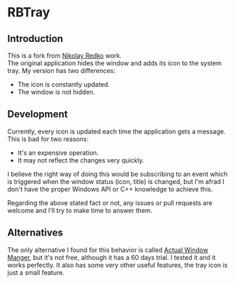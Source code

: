# RBTray
## Introduction

This is a fork from [Nikolay Redko](http://rbtray.sourceforge.net/) work.  
The original application hides the window and adds its icon to the system tray. My version has two differences:
- The icon is constantly updated.
- The window is not hidden.

## Development
Currently, every icon is updated each time the application gets a message. This is bad for two reasons:
- It's an expensive operation.
- It may not reflect the changes very quickly.

I believe the right way of doing this would be subscribing to an event which is triggered when the window status (icon, title) is changed, but I'm afrad I don't have the proper Windows API or C++ knowledge to achieve this.

Regarding the above stated fact or not, any issues or pull requests are welcome and I'll try to make time to answer them. 

## Alternatives
The only alternative I found for this behavior is called [Actual Window Manger](https://www.actualtools.com/windowmanager/), but it's not free, although it has a 60 days trial. I tested it and it works perfectly. It also has some very other useful features, the tray icon is just a small feature.
